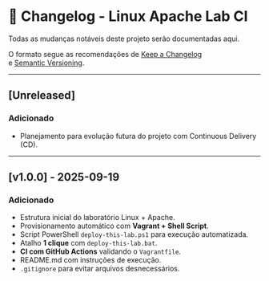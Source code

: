 # 📑 Changelog - Linux Apache Lab CI

Todas as mudanças notáveis deste projeto serão documentadas aqui.

O formato segue as recomendações de [Keep a Changelog](https://keepachangelog.com/pt-BR/1.0.0/)  
e [Semantic Versioning](https://semver.org/lang/pt-BR/).

---

## [Unreleased]
### Adicionado
- Planejamento para evolução futura do projeto com Continuous Delivery (CD).

---

## [v1.0.0] - 2025-09-19
### Adicionado
- Estrutura inicial do laboratório Linux + Apache.  
- Provisionamento automático com **Vagrant + Shell Script**.  
- Script PowerShell `deploy-this-lab.ps1` para execução automatizada.  
- Atalho **1 clique** com `deploy-this-lab.bat`.  
- **CI com GitHub Actions** validando o `Vagrantfile`.  
- README.md com instruções de execução.  
- `.gitignore` para evitar arquivos desnecessários.

